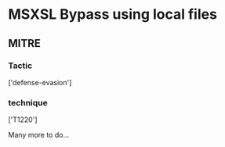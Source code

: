 # MSXSL Bypass using local files

## MITRE

### Tactic
['defense-evasion']

### technique
['T1220']

Many more to do...
